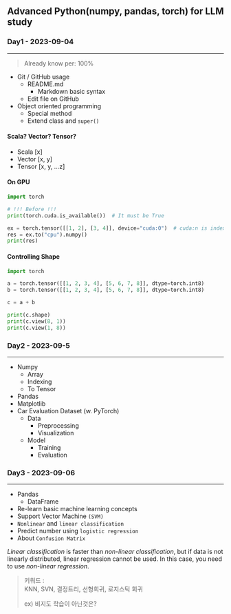 ## Advanced Python(numpy, pandas, torch) for LLM study

### Day1 - 2023-09-04

---
> Already know per: 100%

- Git / GitHub usage
    - README.md
        - Markdown basic syntax
    - Edit file on GitHub
- Object oriented programming
    - Special method
    - Extend class and `super()`

#### Scala? Vector? Tensor?

- Scala [x]
- Vector [x, y]
- Tensor [x, y, ...z]

#### On GPU

```python
import torch

# !!! Before !!!
print(torch.cuda.is_available())  # It must be True

ex = torch.tensor([[1, 2], [3, 4]], device="cuda:0")  # cuda:n is index of GPU
res = ex.to("cpu").numpy()
print(res)
```

#### Controlling Shape

```python
import torch

a = torch.tensor([[1, 2, 3, 4], [5, 6, 7, 8]], dtype=torch.int8)
b = torch.tensor([[1, 2, 3, 4], [5, 6, 7, 8]], dtype=torch.int8)

c = a + b

print(c.shape)
print(c.view(8, 1))
print(c.view(1, 8))
```

### Day2 - 2023-09-5

---
- Numpy
    - Array
    - Indexing
    - To Tensor
- Pandas
- Matplotlib
- Car Evaluation Dataset (w. PyTorch)
    - Data
        - Preprocessing
        - Visualization
    - Model
        - Training
        - Evaluation

### Day3 - 2023-09-06

---

- Pandas
    - DataFrame
- Re-learn basic machine learning concepts
- Support Vector Machine `(SVM)`
- `Nonlinear` and `linear classification`
- Predict number using `logistic regression`
- About `Confusion Matrix`

*Linear classification* is faster than *non-linear classification*, but if data is not linearly distributed, linear
regression cannot be used.
In this case, you need to use *non-linear regression*.

> 키워드 :  
> KNN, SVN, 결정트리, 선형희귀, 로지스틱 회귀
>
> ex) 비지도 학습이 아닌것은?
